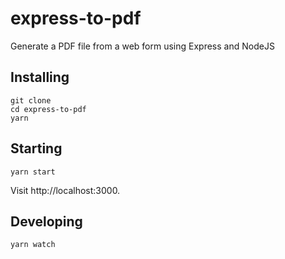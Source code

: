 # express-to-pdf

Generate a PDF file from a web form using Express and NodeJS

## Installing

````
git clone
cd express-to-pdf
yarn
````

## Starting

````
yarn start
````
Visit http://localhost:3000.

## Developing
````
yarn watch
````
